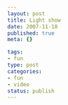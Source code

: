```yaml
--- 
layout: post
title: Light show
date: 2007-11-10
published: true
meta: {}

tags: 
- fun
type: post
categories: 
- fun
- video
status: publish
---
```


